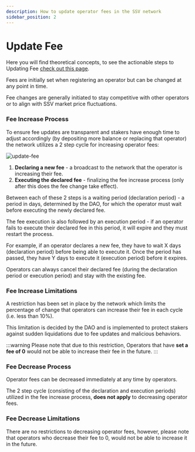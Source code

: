 ```yaml
---
description: How to update operator fees in the SSV network
sidebar_position: 2
---
```


# Update Fee

Here you will find theoretical concepts, to see the actionable steps to Updating Fee [check out this page](/operators/operator-management/updating-operator-fees).

Fees are initially set when registering an operator but can be changed at any point in time.

Fee changes are generally initiated to stay competitive with other operators or to align with SSV market price fluctuations.

### Fee Increase Process

To ensure fee updates are transparent and stakers have enough time to adjust accordingly (by depositing more balance or replacing that operator) the network utilizes a 2 step cycle for increasing operator fees:

![update-fee](/img/update-fee-1.avif)

1. **Declaring a new fee** - a broadcast to the network that the operator is increasing their fee.
2. **Executing the declared fee** - finalizing the fee increase process (only after this does the fee change take effect).

Between each of these 2 steps is a waiting period (declaration period) - a period in days, determined by the DAO, for which the operator must wait before executing the newly declared fee.

The fee execution is also followed by an execution period - if an operator fails to execute their declared fee in this period, it will expire and they must restart the process.

For example, if an operator declares a new fee, they have to wait X days (declaration period) before being able to execute it. Once the period has passed, they have Y days to execute it (execution period) before it expires.

Operators can always cancel their declared fee (during the declaration period or execution period) and stay with the existing fee.

### Fee Increase Limitations

A restriction has been set in place by the network which limits the percentage of change that operators can increase their fee in each cycle (i.e. less than 10%).

This limitation is decided by the DAO and is implemented to protect stakers against sudden liquidations due to fee updates and malicious behaviors.

:::warning
Please note that due to this restriction, Operators that have **set a fee of 0** would not be able to increase their fee in the future.
:::

### Fee Decrease Process

Operator fees can be decreased immediately at any time by operators.

The 2 step cycle (consisting of the declaration and execution periods) utilized in the fee increase process, **does not apply** to decreasing operator fees.

### Fee Decrease Limitations

There are no restrictions to decreasing operator fees, however, please note that operators who decrease their fee to 0, would not be able to increase it in the future.
